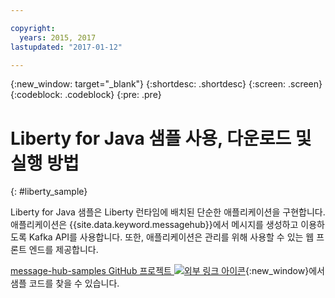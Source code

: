 ```yaml
---

copyright:
  years: 2015, 2017
lastupdated: "2017-01-12"

---
```


{:new_window: target="_blank"}
{:shortdesc: .shortdesc}
{:screen: .screen}
{:codeblock: .codeblock}
{:pre: .pre}

# Liberty for Java 샘플 사용, 다운로드 및 실행 방법
{: #liberty_sample}

Liberty for Java 샘플은 Liberty 런타임에 배치된 단순한 애플리케이션을 구현합니다. 애플리케이션은 {{site.data.keyword.messagehub}}에서 메시지를 생성하고 이용하도록 Kafka API를 사용합니다.
또한, 애플리케이션은 관리를 위해 사용할 수 있는 웹 프론트 엔드를 제공합니다. 

[message-hub-samples GitHub 프로젝트 ![외부 링크 아이콘](../../icons/launch-glyph.svg "외부 링크 아이콘")](https://github.com/ibm-messaging/message-hub-samples/tree/master/kafka-java-liberty-sample){:new_window}에서 샘플 코드를 찾을 수 있습니다.
